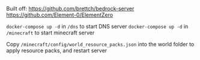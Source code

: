 Built off:
https://github.com/brettch/bedrock-server
https://github.com/Element-0/ElementZero

`docker-compose up -d` in `/dns` to start DNS server
`docker-compose up -d` in `/minecraft` to start minecraft server

Copy `/minecraft/config/world_resource_packs.json` into the world folder to apply resource packs, and restart server
